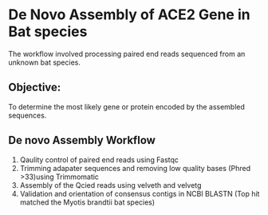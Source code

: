 # De Novo Assembly of ACE2 Gene in Bat species
The workflow involved processing paired end reads sequenced from an unknown bat species. 

## Objective:

To determine the most likely gene or protein encoded by the assembled sequences.

## De novo Assembly Workflow

1. Qaulity control of paired end reads using Fastqc
2. Trimming adapater sequences and removing low quality bases (Phred >33)using Trimmomatic
3. Assembly of the Qcied reads using velveth and velvetg
4. Validation and orientation of consensus contigs in NCBI BLASTN (Top hit matched the Myotis brandtii bat species) 
